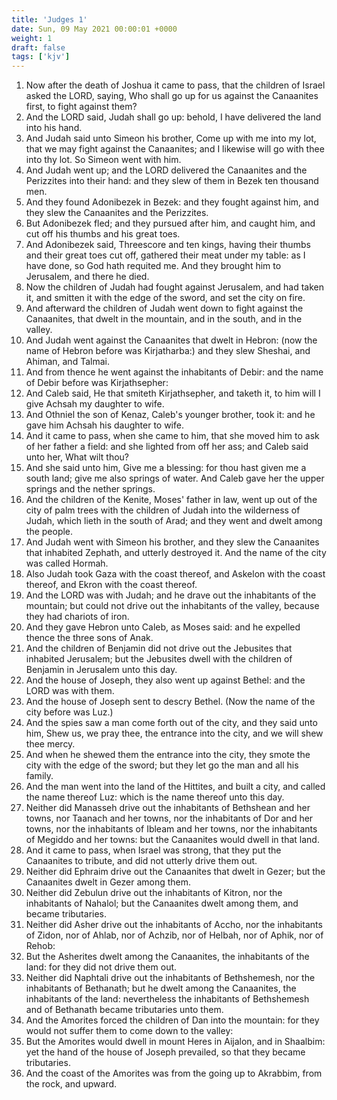 ```yaml
---
title: 'Judges 1'
date: Sun, 09 May 2021 00:00:01 +0000
weight: 1
draft: false
tags: ['kjv'] 
---
```


1. Now after the death of Joshua it came to pass, that the children of Israel asked the LORD, saying, Who shall go up for us against the Canaanites first, to fight against them?
2. And the LORD said, Judah shall go up: behold, I have delivered the land into his hand.
3. And Judah said unto Simeon his brother, Come up with me into my lot, that we may fight against the Canaanites; and I likewise will go with thee into thy lot. So Simeon went with him.
4. And Judah went up; and the LORD delivered the Canaanites and the Perizzites into their hand: and they slew of them in Bezek ten thousand men.
5. And they found Adonibezek in Bezek: and they fought against him, and they slew the Canaanites and the Perizzites.
6. But Adonibezek fled; and they pursued after him, and caught him, and cut off his thumbs and his great toes.
7. And Adonibezek said, Threescore and ten kings, having their thumbs and their great toes cut off, gathered their meat under my table: as I have done, so God hath requited me. And they brought him to Jerusalem, and there he died.
8. Now the children of Judah had fought against Jerusalem, and had taken it, and smitten it with the edge of the sword, and set the city on fire.
9. And afterward the children of Judah went down to fight against the Canaanites, that dwelt in the mountain, and in the south, and in the valley.
10. And Judah went against the Canaanites that dwelt in Hebron: (now the name of Hebron before was Kirjatharba:) and they slew Sheshai, and Ahiman, and Talmai.
11. And from thence he went against the inhabitants of Debir: and the name of Debir before was Kirjathsepher:
12. And Caleb said, He that smiteth Kirjathsepher, and taketh it, to him will I give Achsah my daughter to wife.
13. And Othniel the son of Kenaz, Caleb's younger brother, took it: and he gave him Achsah his daughter to wife.
14. And it came to pass, when she came to him, that she moved him to ask of her father a field: and she lighted from off her ass; and Caleb said unto her, What wilt thou?
15. And she said unto him, Give me a blessing: for thou hast given me a south land; give me also springs of water. And Caleb gave her the upper springs and the nether springs.
16. And the children of the Kenite, Moses' father in law, went up out of the city of palm trees with the children of Judah into the wilderness of Judah, which lieth in the south of Arad; and they went and dwelt among the people.
17. And Judah went with Simeon his brother, and they slew the Canaanites that inhabited Zephath, and utterly destroyed it. And the name of the city was called Hormah.
18. Also Judah took Gaza with the coast thereof, and Askelon with the coast thereof, and Ekron with the coast thereof.
19. And the LORD was with Judah; and he drave out the inhabitants of the mountain; but could not drive out the inhabitants of the valley, because they had chariots of iron.
20. And they gave Hebron unto Caleb, as Moses said: and he expelled thence the three sons of Anak.
21. And the children of Benjamin did not drive out the Jebusites that inhabited Jerusalem; but the Jebusites dwell with the children of Benjamin in Jerusalem unto this day.
22. And the house of Joseph, they also went up against Bethel: and the LORD was with them.
23. And the house of Joseph sent to descry Bethel. (Now the name of the city before was Luz.)
24. And the spies saw a man come forth out of the city, and they said unto him, Shew us, we pray thee, the entrance into the city, and we will shew thee mercy.
25. And when he shewed them the entrance into the city, they smote the city with the edge of the sword; but they let go the man and all his family.
26. And the man went into the land of the Hittites, and built a city, and called the name thereof Luz: which is the name thereof unto this day.
27. Neither did Manasseh drive out the inhabitants of Bethshean and her towns, nor Taanach and her towns, nor the inhabitants of Dor and her towns, nor the inhabitants of Ibleam and her towns, nor the inhabitants of Megiddo and her towns: but the Canaanites would dwell in that land.
28. And it came to pass, when Israel was strong, that they put the Canaanites to tribute, and did not utterly drive them out.
29. Neither did Ephraim drive out the Canaanites that dwelt in Gezer; but the Canaanites dwelt in Gezer among them.
30. Neither did Zebulun drive out the inhabitants of Kitron, nor the inhabitants of Nahalol; but the Canaanites dwelt among them, and became tributaries.
31. Neither did Asher drive out the inhabitants of Accho, nor the inhabitants of Zidon, nor of Ahlab, nor of Achzib, nor of Helbah, nor of Aphik, nor of Rehob:
32. But the Asherites dwelt among the Canaanites, the inhabitants of the land: for they did not drive them out.
33. Neither did Naphtali drive out the inhabitants of Bethshemesh, nor the inhabitants of Bethanath; but he dwelt among the Canaanites, the inhabitants of the land: nevertheless the inhabitants of Bethshemesh and of Bethanath became tributaries unto them.
34. And the Amorites forced the children of Dan into the mountain: for they would not suffer them to come down to the valley:
35. But the Amorites would dwell in mount Heres in Aijalon, and in Shaalbim: yet the hand of the house of Joseph prevailed, so that they became tributaries.
36. And the coast of the Amorites was from the going up to Akrabbim, from the rock, and upward.
